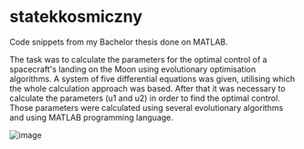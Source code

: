 # statekkosmiczny
Code snippets from my Bachelor thesis done on MATLAB.

The task was to calculate the parameters for the optimal control of a spacecraft's landing on the Moon using evolutionary optimisation algorithms.
A system of five differential equations was given, utilising which the whole calculation approach was based.
After that it was necessary to calculate the parameters (u1 and u2) in order to find the optimal control. Those parameters were calculated using several evolutionary algorithms and using MATLAB programming language. 


![image](https://user-images.githubusercontent.com/110253487/181820513-39e6af3c-cea6-4f39-bd15-1aeffc8e1604.png)
